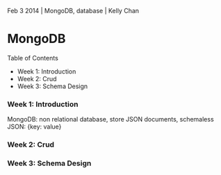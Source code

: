 Feb 3 2014 | MongoDB, database | Kelly Chan
# MongoDB

Table of Contents
- Week 1: Introduction
- Week 2: Crud
- Week 3: Schema Design

### Week 1: Introduction
MongoDB: non relational database, store JSON documents, schemaless
JSON: {key: value}

### Week 2: Crud
### Week 3: Schema Design
